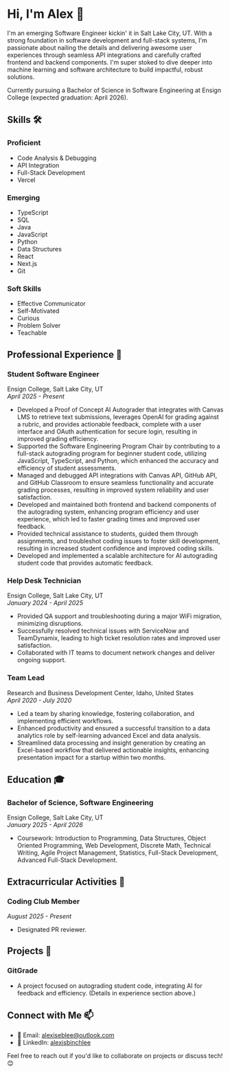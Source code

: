 # Hi, I'm Alex 👋

I'm an emerging Software Engineer kickin' it in Salt Lake City, UT. With a strong foundation in software development and full-stack systems, I'm passionate about nailing the details and delivering awesome user experiences through seamless API integrations and carefully crafted frontend and backend components. I'm super stoked to dive deeper into machine learning and software architecture to build impactful, robust solutions.

Currently pursuing a Bachelor of Science in Software Engineering at Ensign College (expected graduation: April 2026).

## Skills 🛠️

### Proficient
- Code Analysis & Debugging
- API Integration
- Full-Stack Development
- Vercel

### Emerging
- TypeScript
- SQL 
- Java
- JavaScript
- Python
- Data Structures
- React
- Next.js
- Git

### Soft Skills
- Effective Communicator
- Self-Motivated
- Curious
- Problem Solver
- Teachable

## Professional Experience 💼

### Student Software Engineer  
Ensign College, Salt Lake City, UT  
*April 2025 - Present*  
- Developed a Proof of Concept AI Autograder that integrates with Canvas LMS to retrieve text submissions, leverages OpenAI for grading against a rubric, and provides actionable feedback, complete with a user interface and OAuth authentication for secure login, resulting in improved grading efficiency.  
- Supported the Software Engineering Program Chair by contributing to a full-stack autograding program for beginner student code, utilizing JavaScript, TypeScript, and Python, which enhanced the accuracy and efficiency of student assessments.  
- Managed and debugged API integrations with Canvas API, GitHub API, and GitHub Classroom to ensure seamless functionality and accurate grading processes, resulting in improved system reliability and user satisfaction.  
- Developed and maintained both frontend and backend components of the autograding system, enhancing program efficiency and user experience, which led to faster grading times and improved user feedback.  
- Provided technical assistance to students, guided them through assignments, and troubleshot coding issues to foster skill development, resulting in increased student confidence and improved coding skills.  
- Developed and implemented a scalable architecture for AI autograding student code that provides automatic feedback.

### Help Desk Technician  
Ensign College, Salt Lake City, UT  
*January 2024 - April 2025*  
- Provided QA support and troubleshooting during a major WiFi migration, minimizing disruptions.  
- Successfully resolved technical issues with ServiceNow and TeamDynamix, leading to high ticket resolution rates and improved user satisfaction. 
- Collaborated with IT teams to document network changes and deliver ongoing support.

### Team Lead  
Research and Business Development Center, Idaho, United States  
*April 2020 - July 2020*  
- Led a team by sharing knowledge, fostering collaboration, and implementing efficient workflows.  
- Enhanced productivity and ensured a successful transition to a data analytics role by self-learning advanced Excel and data analysis.  
- Streamlined data processing and insight generation by creating an Excel-based workflow that delivered actionable insights, enhancing presentation impact for a startup within two months.

## Education 🎓

### Bachelor of Science, Software Engineering  
Ensign College, Salt Lake City, UT  
*January 2025 - April 2026*  
- Coursework: Introduction to Programming, Data Structures, Object Oriented Programming, Web Development, Discrete Math, Technical Writing, Agile Project Management, Statistics, Full-Stack Development, Advanced Full-Stack Development.

## Extracurricular Activities 🌟

### Coding Club Member  
*August 2025 - Present*  
- Designated PR reviewer.

## Projects 🚀

### GitGrade  
- A project focused on autograding student code, integrating AI for feedback and efficiency. (Details in experience section above.)

## Connect with Me 📫

- 📧 Email: alexiseblee@outlook.com  
- 🔗 LinkedIn: [alexisbinchlee](https://www.linkedin.com/in/alexisbinchlee/) 

Feel free to reach out if you'd like to collaborate on projects or discuss tech! 😊
